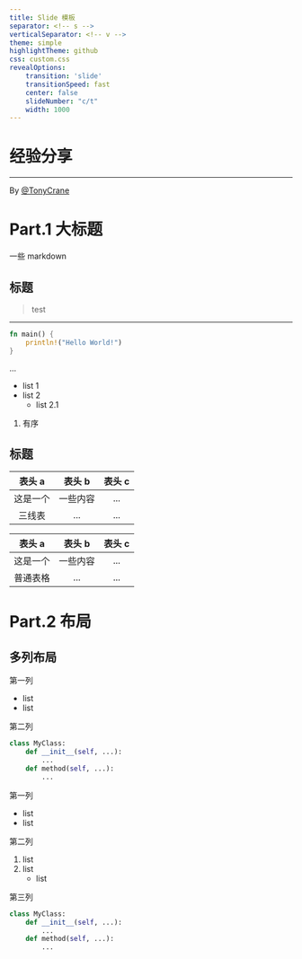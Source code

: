 ```yaml
---
title: Slide 模板
separator: <!-- s -->
verticalSeparator: <!-- v -->
theme: simple
highlightTheme: github
css: custom.css
revealOptions:
    transition: 'slide'
    transitionSpeed: fast
    center: false
    slideNumber: "c/t"
    width: 1000
---
```


<div class="middle center">
<div style="width: 100%">

# 经验分享

<hr/>

By [@TonyCrane](https://github.com/TonyCrane)

</div>
</div>

<!-- s -->


<div class="middle center">
<div style="width: 100%">

# Part.1 大标题

一些 markdown

</div>
</div>


<!-- v -->

## 标题

> test

<hr/>

```rust [1|2-3]
fn main() {
    println!("Hello World!")
}
```

...

- list 1
- list 2
    - list 2.1

1. 有序

<!-- v -->

## 标题

<div class="three-line">

|表头 a|表头 b|表头 c|
|:--:|:--:|:--:|
|这是一个|一些内容|...|
|三线表|...|...|

</div>

|表头 a|表头 b|表头 c|
|:--:|:--:|:--:|
|这是一个|一些内容|...|
|普通表格|...|...|

<!-- s -->

<div class="middle center">
<div style="width: 100%">

# Part.2 布局

</div>
</div>

<!-- v -->

## 多列布局

<div class="mul-cols">
<div class="col">

第一列

- list
- list

</div>
<div class="col">

第二列

```python
class MyClass:
    def __init__(self, ...):
        ...
    def method(self, ...):
        ...
```

</div>
</div>

<div class="mul-cols">
<div class="col">

第一列

- list
- list

</div>
<div class="col">

第二列

1. list 
2. list 
    - list

</div>
<div class="col">

第三列

```python
class MyClass:
    def __init__(self, ...):
        ...
    def method(self, ...):
        ...
```

</div>
</div>